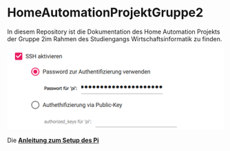 # HomeAutomationProjektGruppe2
In diesem Repository ist die Dokumentation des Home Automation Projekts der Gruppe 2im Rahmen des Studiengangs Wirtschaftsinformatik zu finden.

![SSH aktivieren](/Bilder/01_1-1_SSH_aktivieren.png)


Die **[Anleitung zum Setup des Pi](https://github.com/doenisf/HomeAutomationProjektGruppe2/blob/main/01_Setup%20Raspberry%20Pi/01_Raspberry%20Pi%20Imager%20und%20Setup.md)**
